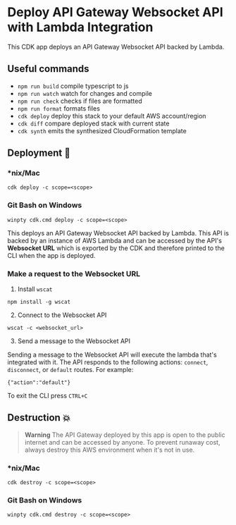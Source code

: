 # Deploy API Gateway Websocket API with Lambda Integration

This CDK app deploys an API Gateway Websocket API backed by Lambda.

## Useful commands

- `npm run build` compile typescript to js
- `npm run watch` watch for changes and compile
- `npm run check` checks if files are formatted
- `npm run format` formats files
- `cdk deploy` deploy this stack to your default AWS account/region
- `cdk diff` compare deployed stack with current state
- `cdk synth` emits the synthesized CloudFormation template

## Deployment :rocket:

### \*nix/Mac

`cdk deploy -c scope=<scope>`

### Git Bash on Windows

`winpty cdk.cmd deploy -c scope=<scope>`

This deploys an API Gateway Websocket API backed by Lambda. This API is backed by an instance of AWS Lambda and can be accessed by the API's **Websocket URL** which is exported by the CDK and therefore printed to the CLI when the app is deployed.

### Make a request to the Websocket URL

1. Install `wscat`

`npm install -g wscat`

2. Connect to the Websocket API

`wscat -c <websocket_url>`

3. Send a message to the Websocket API

Sending a message to the Websocket API will execute the lambda that's integrated with it. The API responds to the following actions: `connect`, `disconnect`, or `default` routes. For example:

`{"action":"default"}`

To exit the CLI press `CTRL+C`

## Destruction :boom:

> **Warning** The API Gateway deployed by this app is open to the public internet and can be accessed by anyone. To prevent runaway cost, always destroy this AWS environment when it's not in use.

### \*nix/Mac

`cdk destroy -c scope=<scope>`

### Git Bash on Windows

`winpty cdk.cmd destroy -c scope=<scope>`
